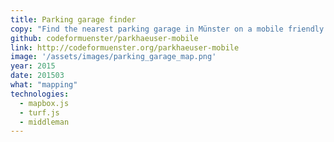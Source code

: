 ```yaml
---
title: Parking garage finder
copy: "Find the nearest parking garage in Münster on a mobile friendly map."
github: codeformuenster/parkhaeuser-mobile
link: http://codeformuenster.org/parkhaeuser-mobile
image: '/assets/images/parking_garage_map.png'
year: 2015
date: 201503
what: "mapping"
technologies:
  - mapbox.js
  - turf.js
  - middleman
---
```

